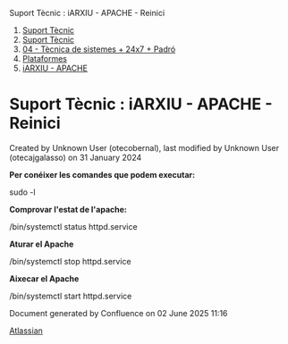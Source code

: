 Suport Tècnic : iARXIU - APACHE - Reinici  

1.  [Suport Tècnic](index.md)
2.  [Suport Tècnic](13893782.md)
3.  [04 - Tècnica de sistemes + 24x7 + Padró](26313202.md)
4.  [Plataformes](Plataformes_41520520.md)
5.  [iARXIU - APACHE](iARXIU---APACHE_41520757.md)

Suport Tècnic : iARXIU - APACHE - Reinici
=========================================

Created by Unknown User (otecobernal), last modified by Unknown User (otecajgalasso) on 31 January 2024

**Per conéixer les comandes que podem executar:**

sudo -l

**Comprovar l'estat de l'apache:**

/bin/systemctl status httpd.service

**Aturar el Apache**

/bin/systemctl stop httpd.service

  

**Aixecar el Apache**

/bin/systemctl start httpd.service

Document generated by Confluence on 02 June 2025 11:16

[Atlassian](http://www.atlassian.com/)